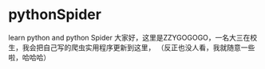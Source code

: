 # pythonSpider
learn python and python Spider
大家好，这里是ZZYGOGOGO，一名大三在校生，我会把自己写的爬虫实用程序更新到这里，
（反正也没人看，我就随意一些啦，哈哈哈）
